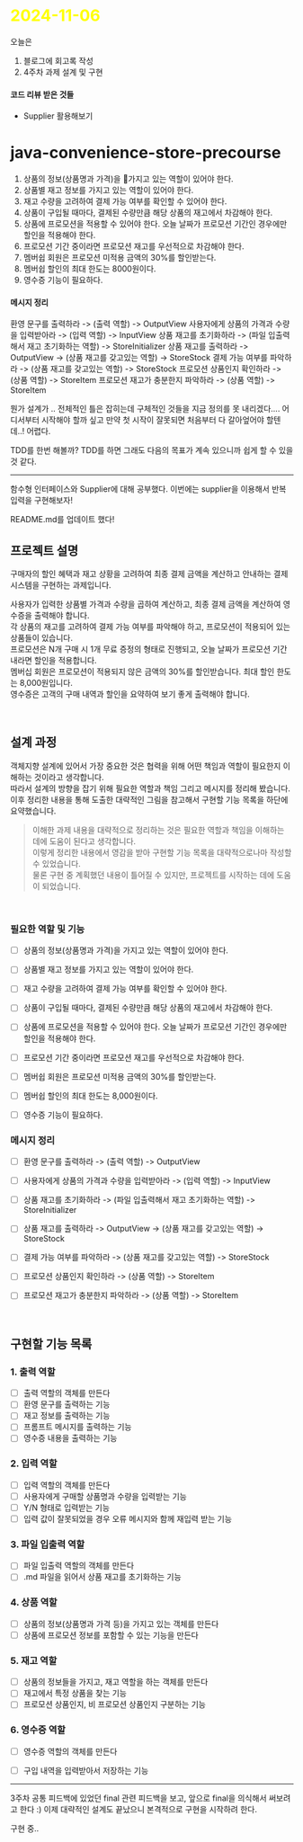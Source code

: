 # <span style="color:yellow">2024-11-06</span>

오늘은
1. 블로그에 회고록 작성
2. 4주차 과제 설계 및 구현


#### 코드 리뷰 받은 것들
- Supplier 활용해보기

# java-convenience-store-precourse  

1. 상품의 정보(상품명과 가격)을 가지고 있는 역할이 있어야 한다.
2. 상품별 재고 정보를 가지고 있는 역할이 있어야 한다.
3. 재고 수량을 고려하여 결제 가능 여부를 확인할 수 있어야 한다.
4. 상품이 구입될 때마다, 결제된 수량만큼 해당 상품의 재고에서 차감해야 한다.
5. 상품에 프로모션을 적용할 수 있어야 한다. 오늘 날짜가 프로모션 기간인 경우에만 할인을 적용해야 한다.
6. 프로모션 기간 중이라면 프로모션 재고를 우선적으로 차감해야 한다.
7. 멤버쉽 회원은 프로모션 미적용 금액의 30%를 할인받는다.
8. 멤버쉽 할인의 최대 한도는 8000원이다.
9. 영수증 기능이 필요하다.

#### 메시지 정리
환영 문구를 출력하라 -> (출력 역할) -> OutputView
사용자에게 상품의 가격과 수량을 입력받아라 -> (입력 역할) -> InputView
상품 재고를 초기화하라 -> (파일 입출력해서 재고 초기화하는 역할) -> StoreInitializer
상품 재고를 출력하라 -> OutputView -> (상품 재고를 갖고있는 역할) -> StoreStock
결제 가능 여부를 파악하라 -> (상품 재고를 갖고있는 역할) -> StoreStock
프로모션 상품인지 확인하라 -> (상품 역할) -> StoreItem
프로모션 재고가 충분한지 파악하라 -> (상품 역할) -> StoreItem



뭔가 설계가 .. 전체적인 틀은 잡히는데 구체적인 것들을 지금 정의를 못 내리겠다.... 어디서부터 시작해야 할까 싶고 만약 첫 시작이 잘못되면 처음부터 다 갈아엎어야 할텐데..! 어렵다.

TDD를 한번 해볼까? TDD를 하면 그래도 다음의 목표가 계속 있으니까 쉽게 할 수 있을 것 같다.







- - -

함수형 인터페이스와 Supplier에 대해 공부했다.
이번에는 supplier을 이용해서 반복 입력을 구현해보자!


README.md를 업데이트 했다!

## 프로젝트 설명  
구매자의 할인 혜택과 재고 상황을 고려하여 최종 결제 금액을 계산하고 안내하는 결제 시스템을 구현하는 과제입니다.  
  
사용자가 입력한 상품별 가격과 수량을 곱하여 계산하고, 최종 결제 금액을 계산하여 영수증을 출력해야 합니다.    
각 상품의 재고를 고려하여 결제 가능 여부를 파악해야 하고, 프로모션이 적용되어 있는 상품들이 있습니다.    
프로모션은 N개 구매 시 1개 무료 증정의 형태로 진행되고, 오늘 날짜가 프로모션 기간 내라면 할인을 적용합니다.    
멤버십 회원은 프로모션이 적용되지 않은 금액의 30%를 할인받습니다. 최대 할인 한도는 8,000원입니다.    
영수증은 고객의 구매 내역과 할인을 요약하여 보기 좋게 출력해야 합니다.  
  
<br>  
  
## 설계 과정  
객체지향 설계에 있어서 가장 중요한 것은 협력을 위해 어떤 책임과 역할이 필요한지 이해하는 것이라고 생각합니다.    
따라서 설계의 방향을 잡기 위해 필요한 역할과 책임 그리고 메시지를 정리해 봤습니다.    
이후 정리한 내용을 통해 도출한 대략적인 그림을 참고해서 구현할 기능 목록을 하단에 요약했습니다.  
  
  
> 이해한 과제 내용을 대략적으로 정리하는 것은 필요한 역할과 책임을 이해하는 데에 도움이 된다고 생각합니다.    
> 이렇게 정리한 내용에서 영감을 받아 구현할 기능 목록을 대략적으로나마 작성할 수 있었습니다.    
> 물론 구현 중 계획했던 내용이 틀어질 수 있지만, 프로젝트를 시작하는 데에 도움이 되었습니다.  
  
<br>  
  
### 필요한 역할 및 기능  
- [ ] 상품의 정보(상품명과 가격)을 가지고 있는 역할이 있어야 한다.  
- [ ] 상품별 재고 정보를 가지고 있는 역할이 있어야 한다.  
- [ ] 재고 수량을 고려하여 결제 가능 여부를 확인할 수 있어야 한다.  
- [ ] 상품이 구입될 때마다, 결제된 수량만큼 해당 상품의 재고에서 차감해야 한다.  
- [ ] 상품에 프로모션을 적용할 수 있어야 한다. 오늘 날짜가 프로모션 기간인 경우에만 할인을 적용해야 한다.  
- [ ] 프로모션 기간 중이라면 프로모션 재고를 우선적으로 차감해야 한다.  
- [ ] 멤버쉽 회원은 프로모션 미적용 금액의 30%를 할인받는다.  
- [ ] 멤버쉽 할인의 최대 한도는 8,000원이다.  
- [ ] 영수증 기능이 필요하다.  
  
  
### 메시지 정리  
- [ ] 환영 문구를 출력하라 -> (출력 역할) -> OutputView    
- [ ] 사용자에게 상품의 가격과 수량을 입력받아라 -> (입력 역할) -> InputView    
- [ ] 상품 재고를 초기화하라 -> (파일 입출력해서 재고 초기화하는 역할) -> StoreInitializer    
- [ ] 상품 재고를 출력하라 -> OutputView -> (상품 재고를 갖고있는 역할) -> StoreStock    
- [ ] 결제 가능 여부를 파악하라 -> (상품 재고를 갖고있는 역할) -> StoreStock    
- [ ] 프로모션 상품인지 확인하라 -> (상품 역할) -> StoreItem    
- [ ] 프로모션 재고가 충분한지 파악하라 -> (상품 역할) -> StoreItem  
  
  
<br>  
  
  
## 구현할 기능 목록  
### 1. 출력 역할  
- [ ] 출력 역할의 객체를 만든다  
- [ ] 환영 문구를 출력하는 기능  
- [ ] 재고 정보를 출력하는 기능  
- [ ] 프롬프트 메시지를 출력하는 기능  
- [ ] 영수증 내용을 출력하는 기능  
  
### 2. 입력 역할  
- [ ] 입력 역할의 객체를 만든다  
- [ ] 사용자에게 구매할 상품명과 수량을 입력받는 기능  
- [ ] Y/N 형태로 입력받는 기능  
- [ ] 입력 값이 잘못되었을 경우 오류 메시지와 함께 재입력 받는 기능  
  
### 3. 파일 입출력 역할  
- [ ] 파일 입출력 역할의 객체를 만든다  
- [ ] .md 파일을 읽어서 상품 재고를 초기화하는 기능  
  
### 4. 상품 역할  
- [ ] 상품의 정보(상품명과 가격 등)을 가지고 있는 객체를 만든다  
- [ ] 상품에 프로모션 정보를 포함할 수 있는 기능을 만든다  
  
### 5. 재고 역할  
- [ ] 상품의 정보들을 가지고, 재고 역할을 하는 객체를 만든다  
- [ ] 재고에서 특정 상품을 찾는 기능  
- [ ] 프로모션 상품인지, 비 프로모션 상품인지 구분하는 기능  
  
### 6. 영수증 역할  
- [ ] 영수증 역할의 객체를 만든다  
- [ ] 구입 내역을 입력받아서 저장하는 기능







- - -

3주차 공통 피드백에 있었던 final 관련 피드백을 보고, 앞으로 final을 의식해서 써보려고 한다 :)
이제 대략적인 설계도 끝났으니 본격적으로 구현을 시작하려 한다.


구현 중..